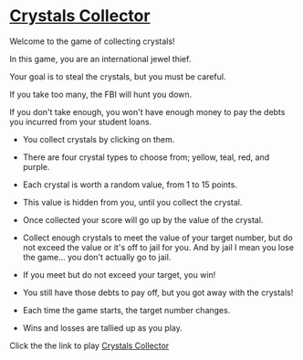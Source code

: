 # [Crystals Collector](https://rexstrider.github.io/Crystals-Collector/)

Welcome to the game of collecting crystals!

In this game, you are an international jewel thief.

Your goal is to steal the crystals, but you must be careful.

If you take too many, the FBI will hunt you down.

If you don't take enough, you won't have enough money to pay the debts you incurred from your student loans.

* You collect crystals by clicking on them.

* There are four crystal types to choose from; yellow, teal, red, and purple.

* Each crystal is worth a random value, from 1 to 15 points.

* This value is hidden from you, until you collect the crystal.

* Once collected your score will go up by the value of the crystal.

* Collect enough crystals to meet the value of your target number, but do not exceed the value or it's off to jail for you. And by jail I mean you lose the game... you don't actually go to jail.

* If you meet but do not exceed your target, you win!

* You still have those debts to pay off, but you got away with the crystals!

* Each time the game starts, the target number changes.

* Wins and losses are tallied up as you play.

Click the the link to play
[Crystals Collector](https://rexstrider.github.io/Crystals-Collector/)
